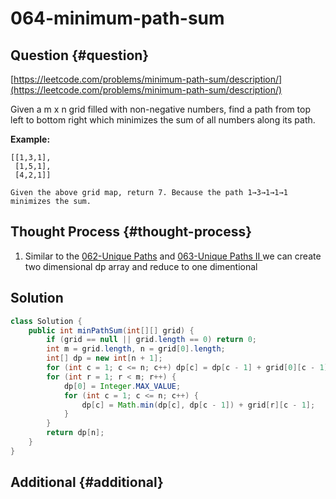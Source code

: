 # 064-minimum-path-sum

## Question {#question}

[https://leetcode.com/problems/minimum-path-sum/description/](https://leetcode.com/problems/minimum-path-sum/description/)

Given a m x n grid filled with non-negative numbers, find a path from top left to bottom right which minimizes the sum of all numbers along its path.

**Example:**

```text
[[1,3,1],
 [1,5,1],
 [4,2,1]]

Given the above grid map, return 7. Because the path 1→3→1→1→1 minimizes the sum.
```

## Thought Process {#thought-process}

1. Similar to the [062-Unique Paths](062-unique-paths.md) and [063-Unique Paths II ](063-unique-paths-ii.md)we can create two dimensional dp array and reduce to one dimentional

## Solution

```java
class Solution {
    public int minPathSum(int[][] grid) {
        if (grid == null || grid.length == 0) return 0;
        int m = grid.length, n = grid[0].length;
        int[] dp = new int[n + 1];
        for (int c = 1; c <= n; c++) dp[c] = dp[c - 1] + grid[0][c - 1];
        for (int r = 1; r < m; r++) {
            dp[0] = Integer.MAX_VALUE;
            for (int c = 1; c <= n; c++) {
                dp[c] = Math.min(dp[c], dp[c - 1]) + grid[r][c - 1];
            }
        }
        return dp[n];
    }
}
```

## Additional {#additional}

